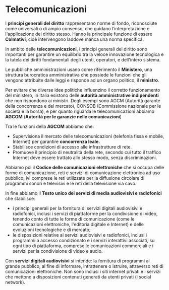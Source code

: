 ﻿# Telecomunicazioni

I **principi generali del diritto** rappresentano norme di fondo, riconosciute come universali o di ampio consenso, che guidano l’interpretazione e l'applicazione del diritto stesso. Hanno la principale funzione di essere **Colmativi**, cioè intervengono laddove manca una norma specifica.

In ambito delle **telecomunicazioni**, i principi generali del diritto sono importanti per garantire un equilibrio tra la veloce innovazione tecnologica e la tutela dei diritti fondamentali degli utenti, operatori, e dell'intero sistema.

Le pubbliche amministrazioni usano come riferimento il **Ministero**, una struttura burocratica amministrativa che possiede le funzioni che gli vengono attribuite dalle leggi e risponde ad un organo politico, il **ministro**.

Per evitare che diverse idee politiche influenzino il corretto funzionamento del ministero, in Italia esistono delle **autorità amministrative indipendenti** che non rispondono ai ministri. Degli esempi sono AGCM (Autorità garante della concorrenza e del mercato), CONSOB (Commissione nazionale per le società e la borsa), e per quanto riguarda le telecomunicazioni abbiamo **AGCOM** (**Autorità per le garanzie nelle comunicazioni**)

Tra le funzioni della **AGCOM** abbiamo che:

- Supervisiona il mercato delle telecomunicazioni (telefonia fissa e mobile, Internet) per garantire **concorrenza leale.**
- Stabilisce condizioni di accesso alle infrastrutture di rete.
- Promuove il principio di neutralità della rete, secondo cui tutto il traffico Internet deve essere trattato allo stesso modo, senza discriminazioni.

Abbiamo poi il **Codice delle comunicazioni elettroniche** che si occupa delle forme di comunicazione, reti e servizi di comunicazione elettronica ad uso pubblico, ivi comprese le reti utilizzate per la diffusione circolare di programmi sonori e televisivi e le reti della televisione via cavo.

In fine abbiamo il **Testo unico dei servizi di media audiovisivi e radiofonici** che stabilisce:

- i principi generali per la fornitura di servizi digitali audiovisivi e radiofonici, inclusi i servizi di piattaforme per la condivisione di video, tenendo conto di tutte le forme di comunicazione (come le comunicazioni elettroniche, l'editoria digitale e Internet) e delle evoluzioni tecnologiche e di mercato;
- le disposizioni relative ai servizi audiovisivi e radiofonici, inclusi i programmi a accesso condizionato e i servizi interattivi associati, su ogni tipo di piattaforma, comprese le comunicazioni commerciali e i servizi per la condivisione di video e audio.

Con **servizi digitali audiovisivi** si intende: la fornitura di programmi al grande pubblico, al fine di informare, intrattenere o istruire, attraverso reti di comunicazioni elettroniche. Non sono inclusi i siti internet privati e i servizi che mettono a disposizioni contenuti generati da utenti privati (i social network).
